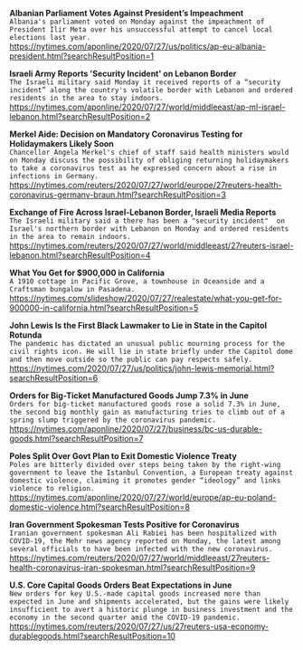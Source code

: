 **Albanian Parliament Votes Against President’s Impeachment**\
`Albania's parliament voted on Monday against the impeachment of President Ilir Meta over his unsuccessful attempt to cancel local elections last year.`\
https://nytimes.com/aponline/2020/07/27/us/politics/ap-eu-albania-president.html?searchResultPosition=1

**Israeli Army Reports 'Security Incident' on Lebanon Border**\
`The Israeli military said Monday it received reports of a “security incident” along the country's volatile border with Lebanon and ordered residents in the area to stay indoors.`\
https://nytimes.com/aponline/2020/07/27/world/middleeast/ap-ml-israel-lebanon.html?searchResultPosition=2

**Merkel Aide: Decision on Mandatory Coronavirus Testing for Holidaymakers Likely Soon**\
`Chancellor Angela Merkel's chief of staff said health ministers would on Monday discuss the possibility of obliging returning holidaymakers to take a coronavirus test as he expressed concern about a rise in infections in Germany.`\
https://nytimes.com/reuters/2020/07/27/world/europe/27reuters-health-coronavirus-germany-braun.html?searchResultPosition=3

**Exchange of Fire Across Israel-Lebanon Border, Israeli Media Reports**\
`The Israeli military said a there has been a "security incident"  on Israel's northern border with Lebanon on Monday and ordered residents in the area to remain indoors.  `\
https://nytimes.com/reuters/2020/07/27/world/middleeast/27reuters-israel-lebanon.html?searchResultPosition=4

**What You Get for $900,000 in California**\
`A 1910 cottage in Pacific Grove, a townhouse in Oceanside and a Craftsman bungalow in Pasadena.`\
https://nytimes.com/slideshow/2020/07/27/realestate/what-you-get-for-900000-in-california.html?searchResultPosition=5

**John Lewis Is the First Black Lawmaker to Lie in State in the Capitol Rotunda**\
`The pandemic has dictated an unusual public mourning process for the civil rights icon. He will lie in state briefly under the Capitol dome and then move outside so the public can pay respects safely.`\
https://nytimes.com/2020/07/27/us/politics/john-lewis-memorial.html?searchResultPosition=6

**Orders for Big-Ticket Manufactured Goods Jump 7.3% in June**\
`Orders for big-ticket manufactured goods rose a solid 7.3% in June, the second big monthly gain as manufacturing tries to climb out of a spring slump triggered by the coronavirus pandemic.`\
https://nytimes.com/aponline/2020/07/27/business/bc-us-durable-goods.html?searchResultPosition=7

**Poles Split Over Govt Plan to Exit Domestic Violence Treaty**\
`Poles are bitterly divided over steps being taken by the right-wing government to leave the Istanbul Convention, a European treaty against domestic violence, claiming it promotes gender “ideology” and links violence to religion.`\
https://nytimes.com/aponline/2020/07/27/world/europe/ap-eu-poland-domestic-violence.html?searchResultPosition=8

**Iran Government Spokesman Tests Positive for Coronavirus**\
`Iranian government spokesman Ali Rabiei has been hospitalized with COVID-19, the Mehr news agency reported on Monday, the latest among several officials to have been infected with the new coronavirus.`\
https://nytimes.com/reuters/2020/07/27/world/middleeast/27reuters-health-coronavirus-iran-spokesman.html?searchResultPosition=9

**U.S. Core Capital Goods Orders Beat Expectations in June**\
`New orders for key U.S.-made capital goods increased more than expected in June and shipments accelerated, but the gains were likely insufficient to avert a historic plunge in business investment and the economy in the second quarter amid the COVID-19 pandemic.`\
https://nytimes.com/reuters/2020/07/27/us/27reuters-usa-economy-durablegoods.html?searchResultPosition=10

